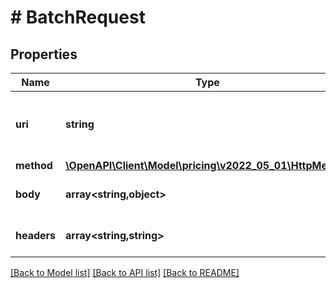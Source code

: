 # # BatchRequest

## Properties

Name | Type | Description | Notes
------------ | ------------- | ------------- | -------------
**uri** | **string** | The URI associated with an individual request within a batch. For &#x60;FeaturedOfferExpectedPrice&#x60;, this is &#x60;/products/pricing/2022-05-01/offer/featuredOfferExpectedPrice&#x60;. |
**method** | [**\OpenAPI\Client\Model\pricing\v2022_05_01\HttpMethod**](HttpMethod.md) |  |
**body** | **array<string,object>** | Additional HTTP body information that is associated with an individual request within a batch. | [optional]
**headers** | **array<string,string>** | A mapping of additional HTTP headers to send or receive for an individual request within a batch. | [optional]

[[Back to Model list]](../../README.md#models) [[Back to API list]](../../README.md#endpoints) [[Back to README]](../../README.md)
